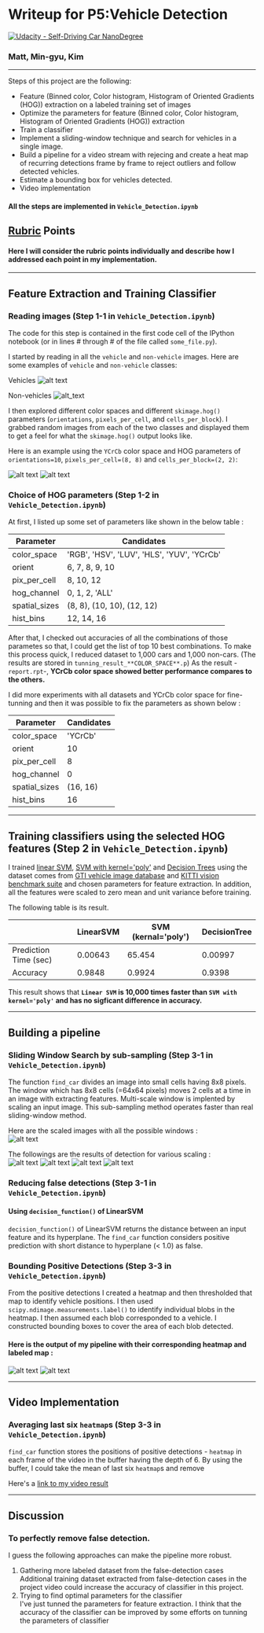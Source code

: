# Writeup for P5:Vehicle Detection
[![Udacity - Self-Driving Car NanoDegree](https://s3.amazonaws.com/udacity-sdc/github/shield-carnd.svg)](http://www.udacity.com/drive)

### Matt, Min-gyu, Kim
---

Steps of this project are the following:  

* Feature (Binned color, Color histogram, Histogram of Oriented Gradients (HOG)) extraction on a labeled training set of images
* Optimize the parameters for feature (Binned color, Color histogram, Histogram of Oriented Gradients (HOG)) extraction
* Train a classifier
* Implement a sliding-window technique and search for vehicles in a single image.
* Build a pipeline for a video stream with rejecing and create a heat map of recurring detections frame by frame to reject outliers and follow detected vehicles.
* Estimate a bounding box for vehicles detected.
* Video implementation

#### All the steps are implemented in `Vehicle_Detection.ipynb`

[//]: # (Image References)
[ex_vehicles]: ./figures/car_images.jpg
[ex_non-vehicles]: ./figures/notcar_images.jpg
[hog_car]: ./figures/hog_car.jpg
[hog_notcar]: ./figures/hog_notcar.jpg
[sliding_window]: ./figures/sliding_window.jpg
[output]: ./figures/output.jpg
[det_1]: ./figures/detection_scale_0p8.jpg
[det_2]: ./figures/detection_scale_1p0.jpg
[det_3]: ./figures/detection_scale_1p2.jpg
[det_4]: ./figures/detection_scale_1p8.jpg
[label_map]: ./figures/label_map.jpg
[video1]: ./project_video.mp4

## [Rubric](https://review.udacity.com/#!/rubrics/513/view) Points
#### Here I will consider the rubric points individually and describe how I addressed each point in my implementation.  

---

## Feature Extraction and Training Classifier

### Reading images (Step 1-1 in `Vehicle_Detection.ipynb`)
The code for this step is contained in the first code cell of the IPython notebook (or in lines # through # of the file called `some_file.py`).  

I started by reading in all the `vehicle` and `non-vehicle` images.  Here are some examples of `vehicle` and `non-vehicle` classes:  

Vehicles
![alt text][ex_vehicles]

Non-vehicles
![alt_text][ex_non-vehicles]

I then explored different color spaces and different `skimage.hog()` parameters (`orientations`, `pixels_per_cell`, and `cells_per_block`). I grabbed random images from each of the two classes and displayed them to get a feel for what the `skimage.hog()` output looks like.

Here is an example using the `YCrCb` color space and HOG parameters of `orientations=10`, `pixels_per_cell=(8, 8)` and `cells_per_block=(2, 2)`:

![alt text][hog_car]
![alt text][hog_notcar]

### Choice of HOG parameters (Step 1-2 in `Vehicle_Detection.ipynb`)

At first, I listed up some set of parameters like shown in the below table :  

 | Parameter | Candidates |
 | ------ | ----- |
 | color_space | 'RGB', 'HSV', 'LUV', 'HLS', 'YUV', 'YCrCb' |
 | orient | 6, 7, 8, 9, 10 |
 | pix_per_cell | 8, 10, 12 |
 | hog_channel | 0, 1, 2, 'ALL' |
 | spatial_sizes | (8, 8), (10, 10), (12, 12) |
 | hist_bins | 12, 14, 16 |

After that, I checked out accuracies of all the combinations of those parametes so that, I could get the list of top 10 best combinations. To make this process quick, I reduced dataset to 1,000 cars and 1,000 non-cars. (The results are stored in `tunning_result_**COLOR_SPACE**.p`) As the result -`report.rpt`-, **YCrCb color space showed better performance compares to the others.** 

I did more experiments with all datasets and YCrCb color space for fine-tunning and then it was possible to fix the parameters as shown below :  

 | Parameter | Candidates |
 | ------ | ----- |
 | color_space | 'YCrCb' |
 | orient | 10 |
 | pix_per_cell | 8 |
 | hog_channel | 0 |
 | spatial_sizes | (16, 16) |
 | hist_bins | 16 |

---

## Training classifiers using the selected HOG features (Step 2 in `Vehicle_Detection.ipynb`)  

I trained [linear SVM](http://scikit-learn.org/stable/modules/generated/sklearn.svm.LinearSVC.html), [SVM with kernel='poly'](http://scikit-learn.org/stable/modules/generated/sklearn.svm.SVC.html) and [Decision Trees](http://scikit-learn.org/stable/modules/tree.html) using the dataset comes from [GTI vehicle image database](http://www.gti.ssr.upm.es/data/Vehicle_database.html) and [KITTI vision benchmark suite](http://www.cvlibs.net/datasets/kitti/) and chosen parameters for feature extraction. In addition, all the features were scaled to zero mean and unit variance before training.

The following table is its result. 

 |  | LinearSVM | SVM (kernal='poly') | DecisionTree |
 | ------ | ----- | ----- | ----- |
 | Prediction Time (sec) | 0.00643 | 65.454 | 0.00997 |
 | Accuracy | 0.9848 | 0.9924 | 0.9398 |
 
This result shows that **`Linear SVM` is 10,000 times faster than `SVM with kernel='poly'` and has no sigficant difference in accuracy.** 

---

## Building a pipeline

### Sliding Window Search by sub-sampling (Step 3-1 in `Vehicle_Detection.ipynb`)  

The function `find_car` divides an image into small cells having 8x8 pixels. The window which has 8x8 cells (=64x64 pixels) moves 2 cells at a time in an image with extracting features. Multi-scale window is implented by scaling an input image. This sub-sampling method operates faster than real sliding-window method.

Here are the scaled images with all the possible windows :  
![alt text][sliding_window]

The followings are the results of detection for various scaling :  
![alt text][det_1]
![alt text][det_2]
![alt text][det_3]
![alt text][det_4]


### Reducing false detections (Step 3-1 in `Vehicle_Detection.ipynb`)  
#### Using `decision_function()` of LinearSVM
 `decision_function()` of LinearSVM returns the distance between an input feature and its hyperplane. The `find_car` function considers positive prediction with short distance to hyperplane (< 1.0) as false.  


### Bounding Positive Detections (Step 3-3 in `Vehicle_Detection.ipynb`)   
From the positive detections I created a heatmap and then thresholded that map to identify vehicle positions. I then used `scipy.ndimage.measurements.label()` to identify individual blobs in the heatmap. I then assumed each blob corresponded to a vehicle. I constructed bounding boxes to cover the area of each blob detected.  


#### Here is the output of my pipeline with their corresponding heatmap and labeled map :  

![alt text][output]
![alt text][label_map]

---

## Video Implementation

### Averaging last six `heatmap`s (Step 3-3 in `Vehicle_Detection.ipynb`)   
 `find_car` function stores the positions of positive detections - `heatmap` in each frame of the video in the buffer having the depth of 6. By using the buffer, I could take the mean of last six `heatmap`s and remove 

Here's a [link to my video result](./result_project_video.mp4)

---

## Discussion

### To perfectly remove **false detection**.
I guess the following approaches can make the pipeline more robust.  
1) Gathering more labeled dataset from the false-detection cases
  Additional training dataset extracted from false-detection cases in the project video could increase the accuracy of classifier in this project.
2) Trying to find optimal parameters for the classifier  
  I've just tunned the parameters for feature extraction. I think that the accuracy of the classifier can be improved by some efforts on tunning the parameters of classifier
